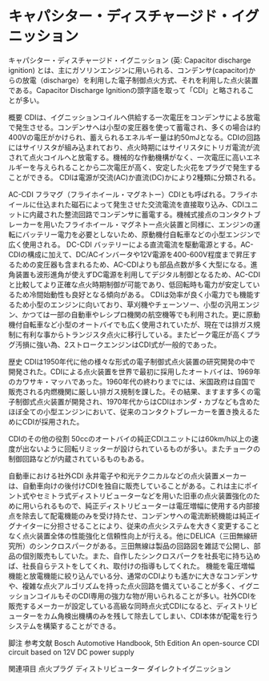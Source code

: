 # キャパシター・ディスチャージド・イグニッション

キャパシター・ディスチャージド・イグニッション (英: Capacitor discharge ignition) とは、主にガソリンエンジンに用いられる、コンデンサ(capacitor)からの放電（discharge）を利用した電子制御点火方式、それを利用した点火装置である。Capacitor Discharge Ignitionの頭字語を取って「CDI」と略されることが多い。

概要
CDIは、イグニッションコイルへ供給する一次電圧をコンデンサによる放電で発生させる。コンデンサへは小型の変圧器を使って蓄電され、多くの場合は約400Vの電圧がかけられ、蓄えられるエネルギー量は約50mJとなる。CDIの回路にはサイリスタが組み込まれており、点火時期にはサイリスタにトリガ電流が流されて点火コイルへと放電する。機械的な作動機構がなく、一次電圧に高いエネルギーを与えられることから二次電圧が高く、安定した火花をプラグで発生することができる。
CDIは電源が交流(AC)か直流(DC)かにより2種類に分類される。

AC-CDI
フラマグ（フライホイール・マグネトー）CDIとも呼ばれる。フライホイールに仕込まれた磁石によって発生させた交流電流を直接取り込み、CDIユニットに内蔵された整流回路でコンデンサに蓄電する。機械式接点のコンタクトブレーカーを用いたフライホイール・マグネトー点火装置と同様に、エンジンの運転にバッテリー電力を必要としないため、原動機付自転車などの小型エンジンで広く使用される。
DC-CDI
バッテリーによる直流電流を駆動電源とする。AC-CDIの構成に加えて、DC/ACインバータや12V電源を400-600V程度まで昇圧するための変圧器も含まれるため、AC-CDIよりも部品点数が多く大型になる。進角装置も波形進角が使えずDC電源を利用してデジタル制御となるため、AC-CDIと比較してより正確な点火時期制御が可能であり、低回転時も電力が安定しているため冷間始動性も良好となる傾向がある。
CDIは効率が良く小電力でも機能するため小型のエンジンに向いており、草刈機やチェーンソー、小型の汎用エンジン、かつては一部の自動車やレシプロ機関の航空機等でも利用された。更に原動機付自転車など小型のオートバイでも広く使用されていたが、現在では排ガス規制に有利な事からトランジスタ点火に移行している。またピーク電圧が高くプラグ汚損に強い為、2ストロークエンジンはCDI式が一般的であった。

歴史
CDIは1950年代に他の様々な形式の電子制御式点火装置の研究開発の中で開発された。CDIによる点火装置を世界で最初に採用したオートバイは、1969年のカワサキ・マッハであった。1960年代の終わりまでには、米国政府は自国で販売される内燃機関に厳しい排ガス規制を課した。その結果、ますます多くの電子制御式点火装置が開発され、1970年代からはCDIはホンダ・カブなども含めたほぼ全ての小型エンジンにおいて、従来のコンタクトブレーカーを置き換えるためにCDIが採用された。

CDIのその他の役割
50ccのオートバイの純正CDIユニットには60km/h以上の速度が出ないように回転リミッターが設けられているものが多い。またチョークの制御回路などが内蔵されているものもある。

自動車における社外CDI
永井電子や和光テクニカルなどの点火装置メーカーは、自動車向けの後付けCDIを独自に販売していることがある。これは主にポイント式やセミトラ式ディストリビューターなどを用いた旧車の点火装置強化のために用いられるもので、純正ディストリビューターは電圧増幅に使用する内部接点を除去して配電機能のみを受け持たせ、コンデンサへの電流断続機能は純正イグナイターに分担させることにより、従来の点火システムを大きく変更することなく点火装置全体の性能強化と信頼性向上が行える。他にDELICA（三田無線研究所）のシンクロスパークがある。三田無線は製品の回路図を雑誌で公開し、部品の個別販売もしていた。また、自作したシンクロスパークを社長宅に持ち込めば、社長自らテストをしてくれ、取付けの指導もしてくれた。
機能を電圧増幅機能と放電機能に絞り込んでいる分、通常のCDIよりも遙かに大きなコンデンサや、複雑な点火アルゴリズムを持った点火回路を備えていることが多く、イグニッションコイルもそのCDI専用の強力な物が用いられることが多い。社外CDIを販売するメーカーが設定している高級な同時点火式CDIになると、ディストリビューターをカム角検出機構のみを残して除去してしまい、CDI本体が配電を行うシステムを構築することができる。

脚注
参考文献
Bosch Automotive Handbook, 5th Edition
An open-source CDI circuit based on 12V DC power supply

関連項目
点火プラグ
ディストリビューター
ダイレクトイグニッション